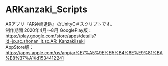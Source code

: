 # ARKanzaki_Scripts
ARアプリ『AR神崎遺跡』のUnityC＃スクリプトです。  
制作期間 2020年4月～8月
GooglePlay版：https://play.google.com/store/apps/details?id=jp.ac.shonan_it.sc.AR_Kanzakiiseki  
AppStore版：https://apps.apple.com/us/app/ar%E7%A5%9E%E5%B4%8E%E9%81%BA%E8%B7%A1/id1534412241
